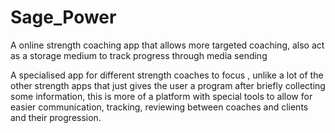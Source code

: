 # Sage_Power
A online strength coaching app that allows more targeted coaching, also act as a storage medium to track progress through media sending

A specialised app for different strength coaches to focus , unlike a lot of the other strength apps that just gives the user a program after briefly collecting some information, this is more of a platform with special tools to allow for easier communication, tracking, reviewing between coaches and clients and their progression.
